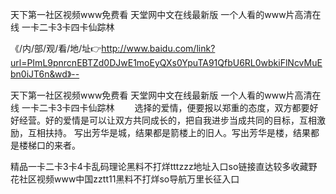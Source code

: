 天下第一社区视频www免费看
天堂网中文在线最新版
一个人看的www片高清在线
一卡二卡3卡四卡仙踪林


《/内/部/观/看/地/址👉http://www.baidu.com/link?url=PImL9pnrcnEBTZd0DJwE1moEyQXs0YpuTA91QfbU6RL0wbkiFlNcvMuEbn0iJT6n&wd》--

天下第一社区视频www免费看
天堂网中文在线最新版
一个人看的www片高清在线
一卡二卡3卡四卡仙踪林
　　选择的爱情，便要报以郑重的态度，双方都要好好经营。好的爱情是可以让双方共同成长的，把自我进步当成共同的目标，互相激励，互相扶持。
写出芳华是城，结果都是箭楼上的旧人。写出芳华是楼，结果都是楼梯口的来者。





精品一卡二卡3卡4卡乱码理论黑料不打烊tttzzz地址入口so链接直达较多收藏野花社区视频www中国zztt11黑料不打烊so导航万里长征入口
